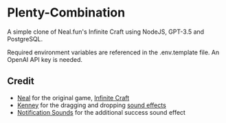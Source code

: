 # Plenty-Combination
A simple clone of Neal.fun's Infinite Craft using NodeJS, GPT-3.5 and PostgreSQL.

Required environment variables are referenced in the .env.template file. An OpenAI API key is needed.

## Credit

- [Neal](https://neal.fun/) for the original game, [Infinite Craft](https://neal.fun/infinite-craft/)
- [Kenney](https://kenney.nl/) for the dragging and dropping [sound effects](https://kenney.nl/assets/interface-sounds)
- [Notification Sounds](https://notificationsounds.com/) for the additional success sound effect
